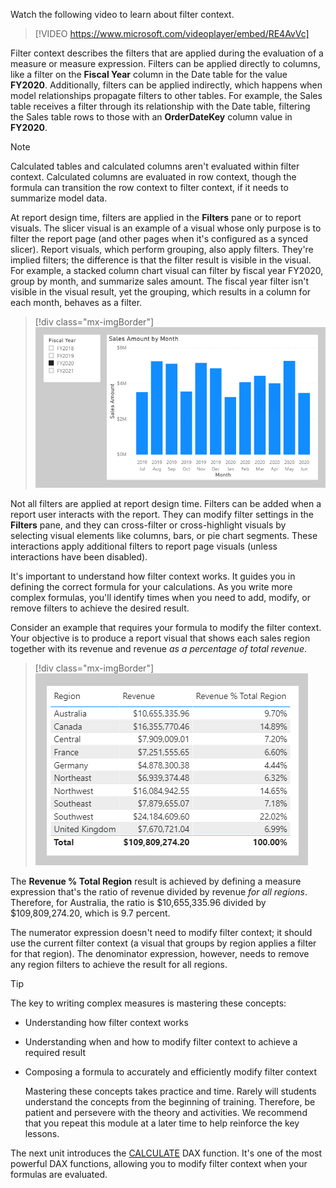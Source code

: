 Watch the following video to learn about filter context.

> [!VIDEO https://www.microsoft.com/videoplayer/embed/RE4AvVc]

Filter context describes the filters that are applied during the evaluation of a measure or measure expression. Filters can be applied directly to columns, like a filter on the **Fiscal Year** column in the Date table for the value **FY2020**. Additionally, filters can be applied indirectly, which happens when model relationships propagate filters to other tables. For example, the Sales table receives a filter through its relationship with the Date table, filtering the Sales table rows to those with an **OrderDateKey** column value in **FY2020**.

> [!NOTE]
> Calculated tables and calculated columns aren't evaluated within filter context. Calculated columns are evaluated in row context, though the formula can transition the row context to filter context, if it needs to summarize model data.

At report design time, filters are applied in the **Filters** pane or to report visuals. The slicer visual is an example of a visual whose only purpose is to filter the report page (and other pages when it's configured as a synced slicer). Report visuals, which perform grouping, also apply filters. They're implied filters; the difference is that the filter result is visible in the visual. For example, a stacked column chart visual can filter by fiscal year FY2020, group by month, and summarize sales amount. The fiscal year filter isn't visible in the visual result, yet the grouping, which results in a column for each month, behaves as a filter.

> [!div class="mx-imgBorder"]
> [![An image shows a report page with a slicer on Fiscal Year and a column chart visual for Sales Amount by Month.](../media/dax-filter-group-visual-ss.png)](../media/dax-filter-group-visual-ss.png#lightbox)

Not all filters are applied at report design time. Filters can be added when a report user interacts with the report. They can modify filter settings in the **Filters** pane, and they can cross-filter or cross-highlight visuals by selecting visual elements like columns, bars, or pie chart segments. These interactions apply additional filters to report page visuals (unless interactions have been disabled).

It's important to understand how filter context works. It guides you in defining the correct formula for your calculations. As you write more complex formulas, you'll identify times when you need to add, modify, or remove filters to achieve the desired result.

Consider an example that requires your formula to modify the filter context. Your objective is to produce a report visual that shows each sales region together with its revenue and revenue *as a percentage of total revenue*.

> [!div class="mx-imgBorder"]
> [![An image shows a table with three columns: Region, Revenue, and Revenue % Total Region. The table displays 10 rows and a total.](../media/dax-table-region-ratio-over-total-region-ss.png)](../media/dax-table-region-ratio-over-total-region-ss.png#lightbox)

The **Revenue % Total Region** result is achieved by defining a measure expression that's the ratio of revenue divided by revenue *for all regions*. Therefore, for Australia, the ratio is $10,655,335.96 divided by $109,809,274.20, which is 9.7 percent.

The numerator expression doesn't need to modify filter context; it should use the current filter context (a visual that groups by region applies a filter for that region). The denominator expression, however, needs to remove any region filters to achieve the result for all regions.

> [!TIP]
> The key to writing complex measures is mastering these concepts:
>
> - Understanding how filter context works
> - Understanding when and how to modify filter context to achieve a required result
> - Composing a formula to accurately and efficiently modify filter context
>
>    Mastering these concepts takes practice and time. Rarely will students understand the concepts from the beginning of training. Therefore, be patient and persevere with the theory and activities. We recommend that you repeat this module at a later time to help reinforce the key lessons.

The next unit introduces the [CALCULATE](https://docs.microsoft.com/dax/calculate-function-dax/?azure-portal=true) DAX function. It's one of the most powerful DAX functions, allowing you to modify filter context when your formulas are evaluated.
